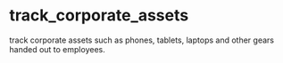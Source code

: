 # track_corporate_assets
track corporate assets such as phones, tablets, laptops  and other gears handed out to employees.
